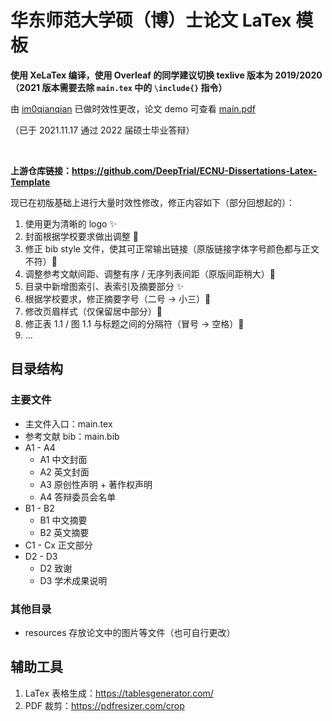 # 华东师范大学硕（博）士论文 LaTex 模板

**使用 XeLaTex 编译，使用 Overleaf 的同学建议切换 texlive 版本为 2019/2020（2021 版本需要去除 `main.tex` 中的 `\include{}` 指令）**

由 [im0qianqian](https://github.com/im0qianqian) 已做时效性更改，论文 demo 可查看 [main.pdf](./main.pdf)

（已于 2021.11.17 通过 2022 届硕士毕业答辩）

<br/>

**上游仓库链接：https://github.com/DeepTrial/ECNU-Dissertations-Latex-Template**

现已在初版基础上进行大量时效性修改，修正内容如下（部分回想起的）：

1. 使用更为清晰的 logo ✨
2. 封面根据学校要求做出调整 🔨
3. 修正 bib style 文件，使其可正常输出链接（原版链接字体字号颜色都与正文不符）🐛
4. 调整参考文献间距、调整有序 / 无序列表间距（原版间距稍大）🐛
5. 目录中新增图索引、表索引及摘要部分 ✨
6. 根据学校要求，修正摘要字号（二号 -> 小三）🐛
7. 修改页眉样式（仅保留居中部分）🔨
8. 修正表 1.1 / 图 1.1 与标题之间的分隔符（冒号 -> 空格）🐛
9. ...



## 目录结构

### 主要文件

- 主文件入口：main.tex
- 参考文献 bib：main.bib
- A1 - A4
  - A1 中文封面
  - A2 英文封面
  - A3 原创性声明 + 著作权声明
  - A4 答辩委员会名单
- B1 - B2
  - B1 中文摘要
  - B2 英文摘要
- C1 - Cx 正文部分
- D2 - D3
  - D2 致谢
  - D3 学术成果说明



### 其他目录

- resources 存放论文中的图片等文件（也可自行更改）



## 辅助工具

1. LaTex 表格生成：https://tablesgenerator.com/
2. PDF 裁剪：https://pdfresizer.com/crop
